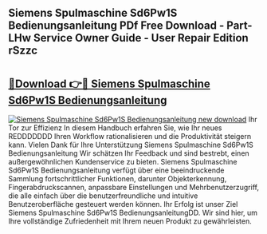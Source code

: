 ## Siemens Spulmaschine Sd6Pw1S Bedienungsanleitung PDf Free Download - Part-LHw Service Owner Guide - User Repair Edition rSzzc

# <h2><a href="http://df5uh9.blite.top/?on=Siemens+Spulmaschine+Sd6Pw1S+Bedienungsanleitung">🔗Download 👉🔴 Siemens Spulmaschine Sd6Pw1S Bedienungsanleitung</a></h2>

[![Siemens Spulmaschine Sd6Pw1S Bedienungsanleitung new download](https://i.imgur.com/lujVjoI.png)](http://df5uh9.blite.top/?on=Siemens+Spulmaschine+Sd6Pw1S+Bedienungsanleitung)
Ihr Tor zur Effizienz In diesem Handbuch erfahren Sie, wie Ihr neues REDDDDDDD Ihren Workflow rationalisieren und die Produktivität steigern kann. Vielen Dank für Ihre Unterstützung Siemens Spulmaschine Sd6Pw1S Bedienungsanleitung Wir schätzen Ihr Feedback und sind bestrebt, einen außergewöhnlichen Kundenservice zu bieten. Siemens Spulmaschine Sd6Pw1S Bedienungsanleitung verfügt über eine beeindruckende Sammlung fortschrittlicher Funktionen, darunter Objekterkennung, Fingerabdruckscannen, anpassbare Einstellungen und Mehrbenutzerzugriff, die alle einfach über die benutzerfreundliche und intuitive Benutzeroberfläche gesteuert werden können. Ihr Erfolg ist unser Ziel Siemens Spulmaschine Sd6Pw1S BedienungsanleitungDD. Wir sind hier, um Ihre vollständige Zufriedenheit mit Ihrem neuen Produkt zu gewährleisten.
